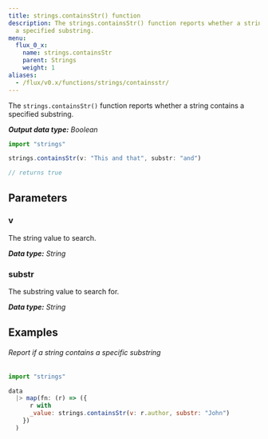 ```yaml
---
title: strings.containsStr() function
description: The strings.containsStr() function reports whether a string contains
  a specified substring.
menu:
  flux_0_x:
    name: strings.containsStr
    parent: Strings
    weight: 1
aliases:
  - /flux/v0.x/functions/strings/containsstr/
---
```


The `strings.containsStr()` function reports whether a string contains a specified substring.

_**Output data type:** Boolean_

```js
import "strings"

strings.containsStr(v: "This and that", substr: "and")

// returns true
```

## Parameters

### v
The string value to search.

_**Data type:** String_

### substr
The substring value to search for.

_**Data type:** String_

## Examples

###### Report if a string contains a specific substring
```js
import "strings"

data
  |> map(fn: (r) => ({
      r with
      _value: strings.containsStr(v: r.author, substr: "John")
    })
  )
```

